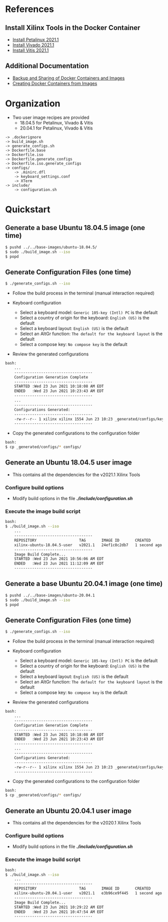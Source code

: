 [//]: # (Readme.md - Base Ubuntu User Images for v2021.1 Xilinx Tools)

# References

## Install Xilinx Tools in the Docker Container

- [Install Petalinux 2021.1](./README.user-install.md)
- [Install Vivado 2021.1](./README.vivado-install.md)
- [Install Vitis 2021.1](./README.vitis-install.md)

## Additional Documentation

- [Backup and Sharing of Docker Containers and Images](../../../documentation/backup-and-sharing-docker-images/README.md)
- [Creating Docker Containers from Images](../../../documentation/creating-containers-from-docker-images/README.md)

# Organization

- Two user image recipes are provided
	- 18.04.5 for Petalinux, Vivado & Vitis
	- 20.04.1 for Petalinux, Vivado & Vitis

```
-> .dockerignore
-> build_image.sh
-> generate_configs.sh
-> Dockerfile.base
-> Dockerfile.iso
-> Dockerfile.generate_configs
-> Dockerfile.iso.generate_configs
-> configs/
	-> .minirc.dfl
	-> keyboard_settings.conf
	-> XTerm
-> include/
	-> configuration.sh
```

# Quickstart

## Generate a base Ubuntu 18.04.5 image (one time)

```bash
$ pushd ../../base-images/ubuntu-18.04.5/
$ sudo ./build_image.sh --iso
$ popd
```

## Generate Configuration Files (one time)

```bash
$ ./generate_configs.sh --iso
```

- Follow the build process in the terminal (manual interaction required)
- Keyboard configuration
	- Select a keyboard model: ```Generic 105-key (Intl) PC``` is the default
	- Select a country of origin for the keyboard: ```English (US)``` is the default
	- Select a keyboard layout: ```English (US)``` is the default
	- Select an AltGr function: ```The default for the keyboard layout``` is the default
	- Select a compose key: ```No compose key``` is the default

- Review the generated configurations

```bash
bash:
	...
	-----------------------------------
	Configuration Generation Complete
	-----------------------------------
	STARTED :Wed 23 Jun 2021 10:18:08 AM EDT
	ENDED   :Wed 23 Jun 2021 10:23:43 AM EDT
	-----------------------------------
	...
	-----------------------------------
	Configurations Generated:
	-----------------------------------
	-rw-r--r-- 1 xilinx xilinx 1554 Jun 23 10:23 _generated/configs/keyboard_settings.conf
	-----------------------------------
```

- Copy the generated configurations to the configuration folder

```bash
bash:
$ cp _generated/configs/* configs/
```

## Generate an Ubuntu 18.04.5 user image 
- This contains all the dependencies for the v2021.1 Xilinx Tools

### Configure build options
- Modify build options in the file __*./include/configuration.sh*__

### Execute the image build script
```bash
bash:
$ ./build_image.sh --iso
	...
	-----------------------------------
	REPOSITORY                   TAG       IMAGE ID       CREATED        SIZE
	xilinx-ubuntu-18.04.5-user   v2021.1   24ef1c8c2db7   1 second ago   2.12GB
	-----------------------------------
	Image Build Complete...
	STARTED :Wed 23 Jun 2021 10:56:06 AM EDT
	ENDED   :Wed 23 Jun 2021 11:12:09 AM EDT
	-----------------------------------
```

## Generate a base Ubuntu 20.04.1 image (one time)

```bash
$ pushd ../../base-images/ubuntu-20.04.1
$ sudo ./build_image.sh --iso
$ popd
```

## Generate Configuration Files (one time)

```bash
$ ./generate_configs.sh --iso
```

- Follow the build process in the terminal (manual interaction required)
- Keyboard configuration
	- Select a keyboard model: ```Generic 105-key (Intl) PC``` is the default
	- Select a country of origin for the keyboard: ```English (US)``` is the default
	- Select a keyboard layout: ```English (US)``` is the default
	- Select an AltGr function: ```The default for the keyboard layout``` is the default
	- Select a compose key: ```No compose key``` is the default

- Review the generated configurations

```bash
bash:
	...
	-----------------------------------
	Configuration Generation Complete
	-----------------------------------
	STARTED :Wed 23 Jun 2021 10:18:08 AM EDT
	ENDED   :Wed 23 Jun 2021 10:23:43 AM EDT
	-----------------------------------
	...
	-----------------------------------
	Configurations Generated:
	-----------------------------------
	-rw-r--r-- 1 xilinx xilinx 1554 Jun 23 10:23 _generated/configs/keyboard_settings.conf
	-----------------------------------
```

- Copy the generated configurations to the configuration folder

```bash
bash:
$ cp _generated/configs/* configs/
```

## Generate an Ubuntu 20.04.1 user image 
- This contains all the dependencies for the v2020.1 Xilinx Tools

### Configure build options
- Modify build options in the file __*./include/configuration.sh*__

### Execute the image build script
```bash
bash:
$ ./build_image.sh --iso
	...
	-----------------------------------
	REPOSITORY                   TAG       IMAGE ID       CREATED        SIZE
	xilinx-ubuntu-20.04.1-user   v2021.1   e3b96ce9f445   1 second ago   1.75GB
	-----------------------------------
	Image Build Complete...
	STARTED :Wed 23 Jun 2021 10:29:22 AM EDT
	ENDED   :Wed 23 Jun 2021 10:47:54 AM EDT
	-----------------------------------
```